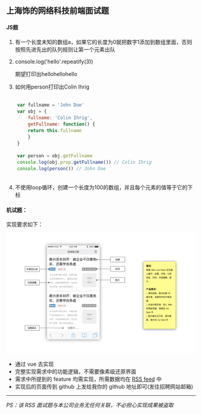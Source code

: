 ## 上海饰的网络科技前端面试题


#### JS题


1. 有一个长度未知的数组a，如果它的长度为0就把数字1添加到数组里面，否则按照先进先出的队列规则让第一个元素出队

2. console.log('hello'.repeatify(3))

	期望打印出hellohellohello

3. 如何用person打印出Colin Ihrig

```javascript

	var fullname = 'John Doe'
	var obj = {
		fullname: 'Colin Ihrig',
		getFullname: function() {
		return this.fullname
		}
	}
	 	 
	var person = obj.getFullname
	console.log(obj.prop.getFullname()) // Colin Ihrig
	console.log(person()) // John Doe
	
```

4. 不使用loop循环，创建一个长度为100的数组，并且每个元素的值等于它的下标




#### 机试题：
实现要求如下：

![需求](https://github.com/fuliaoyi/showmecode/blob/master/feature.png?raw=true)

  - 通过 vue 去实现   
  - 完整实现需求中的功能逻辑，不需要像素级还原界面   
  - 需求中所提到的 feature 均需实现，所需数据均在 [RSS feed](http://36kr.com/feed) 中   
  - 实现后的页面传到 github 上发给我你的 github 地址即可(发往招聘网站邮箱)



---


*PS：该 RSS 面试题与本公司业务无任何关联，不必担心实现成果被盗取*   